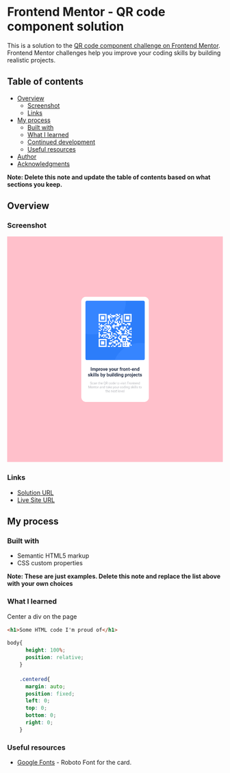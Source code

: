 # Frontend Mentor - QR code component solution

This is a solution to the [QR code component challenge on Frontend Mentor](https://www.frontendmentor.io/challenges/qr-code-component-iux_sIO_H). Frontend Mentor challenges help you improve your coding skills by building realistic projects. 

## Table of contents

- [Overview](#overview)
  - [Screenshot](#screenshot)
  - [Links](#links)
- [My process](#my-process)
  - [Built with](#built-with)
  - [What I learned](#what-i-learned)
  - [Continued development](#continued-development)
  - [Useful resources](#useful-resources)
- [Author](#author)
- [Acknowledgments](#acknowledgments)

**Note: Delete this note and update the table of contents based on what sections you keep.**

## Overview

### Screenshot

![](./screenshot.jpg)

### Links

- [Solution URL](https://raw.githubusercontent.com/juanalbglz/qr-code-component-main/master/index.html)
- [Live Site URL](https://juanalbglz.github.io/qr-code-component-main/)

## My process

### Built with

- Semantic HTML5 markup
- CSS custom properties

**Note: These are just examples. Delete this note and replace the list above with your own choices**

### What I learned

Center a div on the page

```html
<h1>Some HTML code I'm proud of</h1>
```
```css
body{
      height: 100%;
      position: relative;
    }

    .centered{
      margin: auto;
      position: fixed;
      left: 0;
      top: 0;
      bottom: 0;
      right: 0;
    }
```

### Useful resources

- [Google Fonts](https://fonts.google.com/specimen/Roboto) - Roboto Font for the card.
